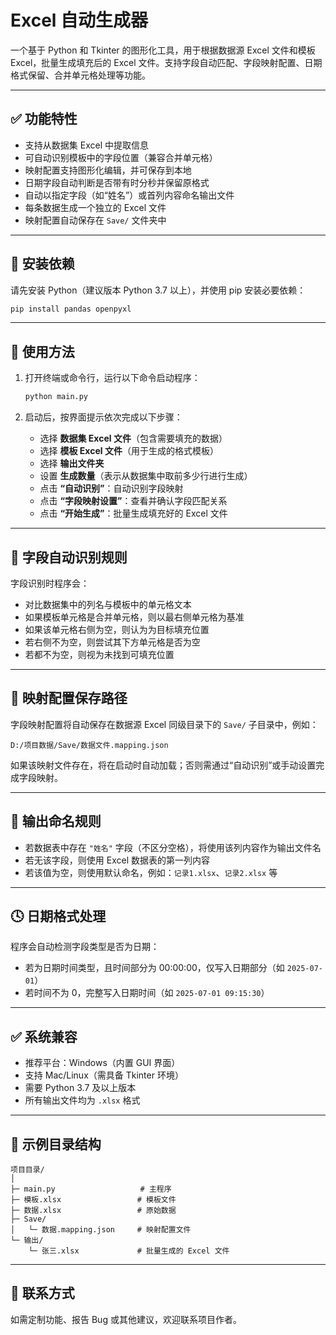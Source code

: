 # Excel 自动生成器

一个基于 Python 和 Tkinter 的图形化工具，用于根据数据源 Excel 文件和模板 Excel，批量生成填充后的 Excel 文件。支持字段自动匹配、字段映射配置、日期格式保留、合并单元格处理等功能。

---

## ✅ 功能特性

- 支持从数据集 Excel 中提取信息
- 可自动识别模板中的字段位置（兼容合并单元格）
- 映射配置支持图形化编辑，并可保存到本地
- 日期字段自动判断是否带有时分秒并保留原格式
- 自动以指定字段（如“姓名”）或首列内容命名输出文件
- 每条数据生成一个独立的 Excel 文件
- 映射配置自动保存在 `Save/` 文件夹中

---

## 🧩 安装依赖

请先安装 Python（建议版本 Python 3.7 以上），并使用 pip 安装必要依赖：

```bash
pip install pandas openpyxl
```

---

## 🚀 使用方法

1. 打开终端或命令行，运行以下命令启动程序：

   ```bash
   python main.py
   ```

2. 启动后，按界面提示依次完成以下步骤：

   - 选择 **数据集 Excel 文件**（包含需要填充的数据）
   - 选择 **模板 Excel 文件**（用于生成的格式模板）
   - 选择 **输出文件夹**
   - 设置 **生成数量**（表示从数据集中取前多少行进行生成）
   - 点击 **“自动识别”**：自动识别字段映射
   - 点击 **“字段映射设置”**：查看并确认字段匹配关系
   - 点击 **“开始生成”**：批量生成填充好的 Excel 文件

---

## 🧠 字段自动识别规则

字段识别时程序会：

- 对比数据集中的列名与模板中的单元格文本
- 如果模板单元格是合并单元格，则以最右侧单元格为基准
- 如果该单元格右侧为空，则认为为目标填充位置
- 若右侧不为空，则尝试其下方单元格是否为空
- 若都不为空，则视为未找到可填充位置

---

## 💾 映射配置保存路径

字段映射配置将自动保存在数据源 Excel 同级目录下的 `Save/` 子目录中，例如：

```
D:/项目数据/Save/数据文件.mapping.json
```

如果该映射文件存在，将在启动时自动加载；否则需通过“自动识别”或手动设置完成字段映射。

---

## 📝 输出命名规则

- 若数据表中存在 `"姓名"` 字段（不区分空格），将使用该列内容作为输出文件名
- 若无该字段，则使用 Excel 数据表的第一列内容
- 若该值为空，则使用默认命名，例如：`记录1.xlsx`、`记录2.xlsx` 等

---

## 🕓 日期格式处理

程序会自动检测字段类型是否为日期：

- 若为日期时间类型，且时间部分为 00:00:00，仅写入日期部分（如 `2025-07-01`）
- 若时间不为 0，完整写入日期时间（如 `2025-07-01 09:15:30`）

---

## ✅ 系统兼容

- 推荐平台：Windows（内置 GUI 界面）
- 支持 Mac/Linux（需具备 Tkinter 环境）
- 需要 Python 3.7 及以上版本
- 所有输出文件均为 `.xlsx` 格式

---

## 📁 示例目录结构

```
项目目录/
│
├─ main.py                   # 主程序
├─ 模板.xlsx                 # 模板文件
├─ 数据.xlsx                 # 原始数据
├─ Save/
│   └─ 数据.mapping.json     # 映射配置文件
└─ 输出/
    └─ 张三.xlsx             # 批量生成的 Excel 文件
```

---

## 📮 联系方式

如需定制功能、报告 Bug 或其他建议，欢迎联系项目作者。
